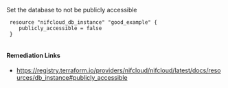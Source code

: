 
Set the database to not be publicly accessible

```hcl
 resource "nifcloud_db_instance" "good_example" {
 	publicly_accessible = false
 }
 
```

#### Remediation Links
 - https://registry.terraform.io/providers/nifcloud/nifcloud/latest/docs/resources/db_instance#publicly_accessible

